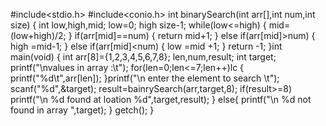 #include<stdio.h>
#include<conio.h>
int binarySearch(int arr[],int num,int size)
{
int low,high,mid;
low=0;
high size-1;
while(low<=high)
{
mid=(low+high)/2;
}
if(arr[mid]==num)
{
return mid+1;
}
else if(arr[mid]>num)
{
high =mid-1;
}
else if(arr[mid]<num)
{
low =mid +1;
} return -1;
}int main(void)
{
int arr[8]={1,2,3,4,5,6,7,8};
len,num,result;
int target;
printf("\nvalues in array :\t");
for(len=0;len<=7;len++)lc
{
printf("%d\t",arr[len]);
}printf("\n enter the element to search \t");
scanf("%d",&target);
result=bainrySearch(arr,target,8);
if(result>=8)
printf("\n %d found at loation %d",target,result);
}
else{
printf("\n %d not found in array ",target);
}
getch();
}

